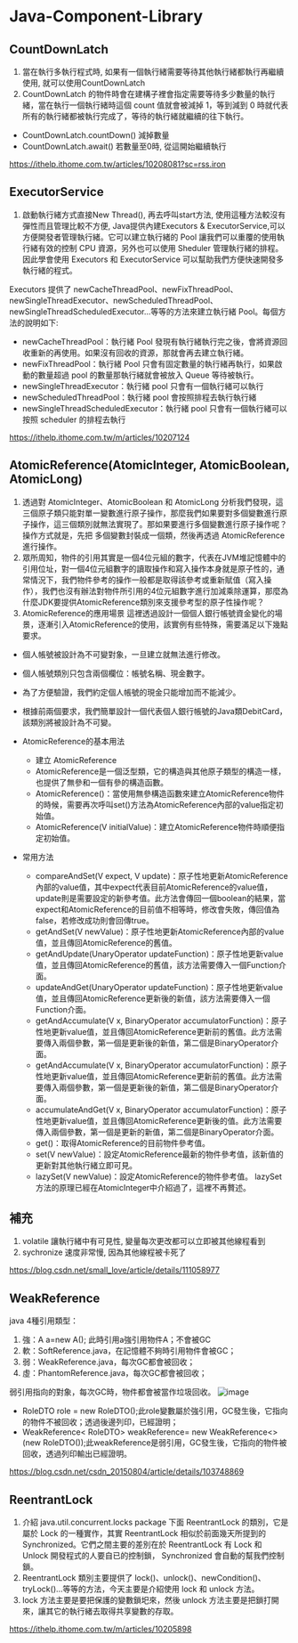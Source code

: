 ﻿# Java-Component-Library

## CountDownLatch

1. 當在執行多執行程式時, 如果有一個執行緒需要等待其他執行緒都執行再繼續使用, 就可以使用CountDownLatch  
2. CountDownLatch 的物件時會在建構子裡會指定需要等待多少數量的執行緒，當在執行一個執行緒時這個 count 值就會被減掉 1，等到減到 0 時就代表所有的執行緒都被執行完成了，等待的執行緒就繼續的往下執行。  

- CountDownLatch.countDown() 減掉數量  
- CountDownLatch.await() 若數量至0時, 從這開始繼續執行
  
https://ithelp.ithome.com.tw/articles/10208081?sc=rss.iron 


## ExecutorService

1. 啟動執行緒方式直接New Thread(), 再去呼叫start方法, 使用這種方法較沒有彈性而且管理比較不方便, Java提供內建Executors & ExecutorService,可以方便開發者管理執行緒。它可以建立執行緒的 Pool 讓我們可以重覆的使用執行緒有效的控制 CPU 資源，另外也可以使用 Sheduler 管理執行緒的排程。因此學會使用 Executors 和 ExecutorService 可以幫助我們方便快速開發多執行緒的程式。  

Executors 提供了 newCacheThreadPool、newFixThreadPool、newSingleThreadExecutor、newScheduledThreadPool、newSingleThreadScheduledExecutor…等等的方法來建立執行緒 Pool。每個方法的說明如下: 
- newCacheThreadPool：執行緒 Pool 發現有執行緒執行完之後，會將資源回收重新的再使用。如果沒有回收的資源，那就會再去建立執行緒。
- newFixThreadPool：執行緒 Pool 只會有固定數量的執行緒再執行，如果啟動的數量超過 pool 的數量那執行緒就會被放入 Queue 等待被執行。
- newSingleThreadExecutor：執行緒 pool 只會有一個執行緒可以執行
- newScheduledThreadPool：執行緒 pool 會按照排程去執行執行緒
- newSingleThreadScheduledExecutor：執行緒 pool 只會有一個執行緒可以按照 scheduler 的排程去執行

https://ithelp.ithome.com.tw/m/articles/10207124 


## AtomicReference(AtomicInteger, AtomicBoolean, AtomicLong)

1. 透過對 AtomicInteger、AtomicBoolean 和 AtomicLong 分析我們發現，這三個原子類只能對單一變數進行原子操作，那麼我們如果要對多個變數進行原子操作，這三個類別就無法實現了。那如果要進行多個變數進行原子操作呢？操作方式就是，先把 多個變數封裝成一個類，然後再透過 AtomicReference 進行操作。
2. 眾所周知，物件的引用其實是一個4位元組的數字，代表在JVM堆記憶體中的引用位址，對一個4位元組數字的讀取操作和寫入操作本身就是原子性的，通常情況下，我們物件參考的操作一般都是取得該參考或重新賦值（寫入操作），我們也沒有辦法對物件所引用的4位元組數字進行加減乘除運算，那麼為什麼JDK要提供AtomicReference類別來支援參考型的原子性操作呢？
3. AtomicReference的應用場景
這裡透過設計一個個人銀行帳號資金變化的場景，逐漸引入AtomicReference的使用，該實例有些特殊，需要滿足以下幾點要求。

- 個人帳號被設計為不可變對象，一旦建立就無法進行修改。
- 個人帳號類別只包含兩個欄位：帳號名稱、現金數字。
- 為了方便驗證，我們約定個人帳號的現金只能增加而不能減少。
- 根據前兩個要求，我們簡單設計一個代表個人銀行帳號的Java類DebitCard，該類別將被設計為不可變。  


- AtomicReference的基本用法
  - 建立 AtomicReference
  - AtomicReference是一個泛型類，它的構造與其他原子類型的構造一樣，也提供了無參和一個有參的構造函數。
  - AtomicReference()：當使用無參構造函數來建立AtomicReference物件的時候，需要再次呼叫set()方法為AtomicReference內部的value指定初始值。
  - AtomicReference(V initialValue)：建立AtomicReference物件時順便指定初始值。
- 常用方法
  - compareAndSet(V expect, V update)：原子性地更新AtomicReference內部的value值，其中expect代表目前AtomicReference的value值，update則是需要設定的新參考值。此方法會傳回一個boolean的結果，當expect和AtomicReference的目前值不相等時，修改會失敗，傳回值為false，若修改成功則會回傳true。
  - getAndSet(V newValue)：原子性地更新AtomicReference內部的value值，並且傳回AtomicReference的舊值。
  - getAndUpdate(UnaryOperator<V> updateFunction)：原子性地更新value值，並且傳回AtomicReference的舊值，該方法需要傳入一個Function介面。
  - updateAndGet(UnaryOperator<V> updateFunction)：原子性地更新value值，並且傳回AtomicReference更新後的新值，該方法需要傳入一個Function介面。
  - getAndAccumulate(V x, BinaryOperator<V> accumulatorFunction)：原子性地更新value值，並且傳回AtomicReference更新前的舊值。此方法需要傳入兩個參數，第一個是更新後的新值，第二個是BinaryOperator介面。
  - getAndAccumulate(V x, BinaryOperator<V> accumulatorFunction)：原子性地更新value值，並且傳回AtomicReference更新前的舊值。此方法需要傳入兩個參數，第一個是更新後的新值，第二個是BinaryOperator介面。
  - accumulateAndGet(V x, BinaryOperator<V> accumulatorFunction)：原子性地更新value值，並且傳回AtomicReference更新後的值。此方法需要傳入兩個參數，第一個是更新的新值，第二個是BinaryOperator介面。
  - get()：取得AtomicReference的目前物件參考值。
  - set(V newValue)：設定AtomicReference最新的物件參考值，該新值的更新對其他執行緒立即可見。
  - lazySet(V newValue)：設定AtomicReference的物件參考值。 lazySet方法的原理已經在AtomicInteger中介紹過了，這裡不再贅述。
 
## 補充

1. volatile  讓執行緒中有可見性, 變量每次更改都可以立即被其他線程看到
2. sychronize 速度非常慢, 因為其他線程被卡死了
 
https://blog.csdn.net/small_love/article/details/111058977  


## WeakReference 

java 4種引用類型：
1. 強：A a=new A(); 此時引用a強引用物件A；不會被GC
2. 軟：SoftReference.java，在記憶體不夠時引用物件會被GC；
3. 弱：WeakReference.java，每次GC都會被回收；
4. 虛：PhantomReference.java，每次GC都會被回收；

弱引用指向的對象，每次GC時，物件都會被當作垃圾回收。
![image](https://github.com/user-attachments/assets/06f41119-7d23-4f79-b369-d1371c0408b5)
- RoleDTO role = new RoleDTO();此role變數屬於強引用，GC發生後，它指向的物件不被回收；透過後邊列印，已經證明；
- WeakReference< RoleDTO> weakReference= new WeakReference<>(new RoleDTO());此weakReference是弱引用，GC發生後，它指向的物件被回收，透過列印輸出已經證明。

https://blog.csdn.net/csdn_20150804/article/details/103748869  


## ReentrantLock

1. 介紹 java.util.concurrent.locks package 下面 ReentrantLock 的類別，它是屬於 Lock 的一種實作，其實 ReentrantLock 相似於前面幾天所提到的 Synchronized。它們之間主要的差別在於 ReentrantLock 有 Lock 和 Unlock 開發程式的人要自已的控制鎖， Synchronized 會自動的幫我們控制鎖。
2. ReentrantLock 類別主要提供了 lock()、unlock()、newCondition()、tryLock()…等等的方法，今天主要是介紹使用 lock 和 unlock 方法。
3. lock 方法主要是要把保護的變數鎖圯來，然後 unlock 方法主要是把鎖打開來，讓其它的執行緒去取得共享變數的存取。

https://ithelp.ithome.com.tw/m/articles/10205898  






